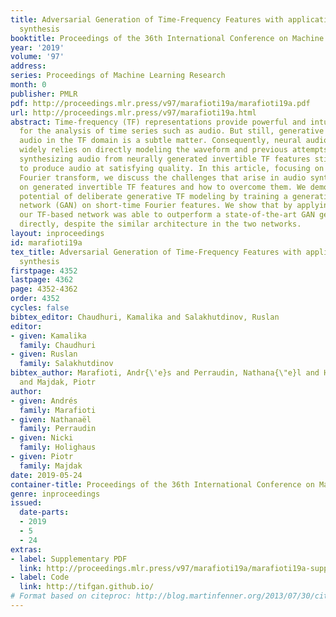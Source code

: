 ```yaml
---
title: Adversarial Generation of Time-Frequency Features with application in audio
  synthesis
booktitle: Proceedings of the 36th International Conference on Machine Learning
year: '2019'
volume: '97'
address: 
series: Proceedings of Machine Learning Research
month: 0
publisher: PMLR
pdf: http://proceedings.mlr.press/v97/marafioti19a/marafioti19a.pdf
url: http://proceedings.mlr.press/v97/marafioti19a.html
abstract: Time-frequency (TF) representations provide powerful and intuitive features
  for the analysis of time series such as audio. But still, generative modeling of
  audio in the TF domain is a subtle matter. Consequently, neural audio synthesis
  widely relies on directly modeling the waveform and previous attempts at unconditionally
  synthesizing audio from neurally generated invertible TF features still struggle
  to produce audio at satisfying quality. In this article, focusing on the short-time
  Fourier transform, we discuss the challenges that arise in audio synthesis based
  on generated invertible TF features and how to overcome them. We demonstrate the
  potential of deliberate generative TF modeling by training a generative adversarial
  network (GAN) on short-time Fourier features. We show that by applying our guidelines,
  our TF-based network was able to outperform a state-of-the-art GAN generating waveforms
  directly, despite the similar architecture in the two networks.
layout: inproceedings
id: marafioti19a
tex_title: Adversarial Generation of Time-Frequency Features with application in audio
  synthesis
firstpage: 4352
lastpage: 4362
page: 4352-4362
order: 4352
cycles: false
bibtex_editor: Chaudhuri, Kamalika and Salakhutdinov, Ruslan
editor:
- given: Kamalika
  family: Chaudhuri
- given: Ruslan
  family: Salakhutdinov
bibtex_author: Marafioti, Andr{\'e}s and Perraudin, Nathana{\"e}l and Holighaus, Nicki
  and Majdak, Piotr
author:
- given: Andrés
  family: Marafioti
- given: Nathanaël
  family: Perraudin
- given: Nicki
  family: Holighaus
- given: Piotr
  family: Majdak
date: 2019-05-24
container-title: Proceedings of the 36th International Conference on Machine Learning
genre: inproceedings
issued:
  date-parts:
  - 2019
  - 5
  - 24
extras:
- label: Supplementary PDF
  link: http://proceedings.mlr.press/v97/marafioti19a/marafioti19a-supp.pdf
- label: Code
  link: http://tifgan.github.io/
# Format based on citeproc: http://blog.martinfenner.org/2013/07/30/citeproc-yaml-for-bibliographies/
---
```

